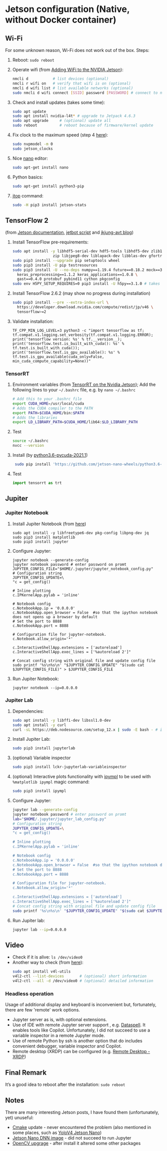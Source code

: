 # Jetson configuration (Native, without Docker container)

## Wi-Fi

For some unknown reason, Wi-Fi does not work out of the box.
Steps:

1. Reboot:
   `sudo reboot`
2. Operate wifi (from [Adding WiFi to the NVIDIA Jetson](https://learn.sparkfun.com/tutorials/adding-wifi-to-the-nvidia-jetson/all)):

   ```bash
   nmcli d           # list devices (optional)
   nmcli r wifi on   # verify that wifi is on (optional)
   nmcli d wifi list # list available networks (optional)
   sudo nmcli d wifi connect [SSID] password [PASSWORD] # connect to network
   ```
<!--- sudo nmcli d wifi connect SCE password samishamoon?! # connect to network --->
3. Check and install updates (takes some time):

   ```bash
   sudo apt update
   sudo apt install nvidia-l4t* # upgrade to Jetpack 4.6.3
   sudo apt upgrade 	# (optional) update all
   sudo reboot  		# reboot because of firmware/kernel update
   ```
4. Fix clock to the maximum speed (step 4 [here](https://pyimagesearch.com/2020/03/25/how-to-configure-your-nvidia-jetson-nano-for-computer-vision-and-deep-learning/)):

   ```bash
   sudo nvpmodel -m 0
   sudo jetson_clocks   
   ```
5. Nice [nano](https://www.nano-editor.org/) editor: 
	```bash
	sudo apt-get install nano
	```

   <!--- 2. [Git](https://git-scm.com/): `sudo apt-get install git` --->
6. Python basics:

   ```bash
   sudo apt-get install python3-pip
   ```
7. [jtop](https://rnext.it/jetson_stats/) command:
   ```bash
   sudo -H pip3 install jetson-stats
   ```

## TensorFlow 2
(from [Jetson documentation](https://docs.nvidia.com/deeplearning/frameworks/install-tf-jetson-platform/index.html),
   [jetbot script](https://github.com/NVIDIA-AI-IOT/jetbot/blob/master/scripts/create-sdcard-image-from-scratch.sh)
   and [jkjung-avt blog](https://jkjung-avt.github.io/jetpack-4.6/))
1. Install TensorFlow pre-requirements:
   ```bash
   sudo apt install -y libhdf5-serial-dev hdf5-tools libhdf5-dev zlib1g-dev \
                     zip libjpeg8-dev liblapack-dev libblas-dev gfortran
   sudo pip3 install --upgrade pip setuptools wheel
   sudo pip3 install -U pip testresources
   sudo pip3 install -U --no-deps numpy==1.19.4 future==0.18.2 mock==3.0.5 \
     keras_preprocessing==1.1.2 keras_applications==1.0.8 \
     gast==0.4.0 protobuf pybind11 cython pkgconfig
   sudo env H5PY_SETUP_REQUIRES=0 pip3 install -U h5py==3.1.0 # takes few minutes!!!
   ```
1. Install TensorFlow 2.6.2 (may show no progress during installation)
   ```bash
   sudo pip3 install --pre --extra-index-url \
     https://developer.download.nvidia.com/compute/redist/jp/v46 \
     tensorflow>=2
   ```
2. Validate installation:
   ```
   TF_CPP_MIN_LOG_LEVEL=3 python3 -c "import tensorflow as tf; tf.compat.v1.logging.set_verbosity(tf.compat.v1.logging.ERROR); print('tensorflow version: %s' % tf.__version__); print('tensorflow.test.is_built_with_cuda(): %s' % tf.test.is_built_with_cuda()); print('tensorflow.test.is_gpu_available(): %s' % tf.test.is_gpu_available(cuda_only=False, min_cuda_compute_capability=None))"
   ```

### TensorRT
1. Environment variables (from [TensorRT on the Nvidia Jetson](https://docs.donkeycar.com/guide/robot_sbc/tensorrt_jetson_nano/)); Add the following lines to your `~/.bashrc` file, e.g. by `nano ~/.bashrc`
	```bash
	# Add this to your .bashrc file
	export CUDA_HOME=/usr/local/cuda
	# Adds the CUDA compiler to the PATH
	export PATH=$CUDA_HOME/bin:$PATH
	# Adds the libraries
	export LD_LIBRARY_PATH=$CUDA_HOME/lib64:$LD_LIBRARY_PATH
	```
1. Test
	```bash
	source ~/.bashrc
	nvcc --version
	```
1. Install (by [python3.6-pycuda-2021.1](https://github.com/jetson-nano-wheels/python3.6-pycuda-2021.1))
	```bash
	 sudo pip install 'https://github.com/jetson-nano-wheels/python3.6-pycuda-2021.1/releases/download/v0.0.1/pycuda-2021.1-cp36-cp36m-linux_aarch64.whl'
	```
1. Test
	```python
	import tensorrt as trt
	```	
## Jupiter

### Jupiter Notebook

1. Install Jupiter Notebook (from [here](https://bibsian.github.io/posts/jupyter-setup/))
   ```
   sudo apt install -y libfreetype6-dev pkg-config libpng-dev jq  
   sudo pip3 install matplotlib 
   sudo pip3 install jupyter
   ```
2. Configure Jupyter:
   ```
   jupyter notebook --generate-config
   jupyter notebook password # enter password on promt
   JUPYTER_CONFIG_FILE="$HOME/.jupyter/jupyter_notebook_config.py"
   # Configuration string
   JUPYTER_CONFIG_UPDATE=\
   "c = get_config()

   # Inline plotting
   c.IPKernelApp.pylab = 'inline'

   # Notebook config
   c.NotebookApp.ip = '0.0.0.0'
   c.NotebookApp.open_browser = False  #so that the ipython notebook does not opens up a browser by default
   # Set the port to 8888
   c.NotebookApp.port = 8888

   # Configuration file for jupyter-notebook.
   c.Notebook.allow_origin='*'

   c.InteractiveShellApp.extensions = ['autoreload']
   c.InteractiveShellApp.exec_lines = ['%autoreload 2']"

   # Concat config string with original file and update config file
   sudo printf '%s\n%s\n' "$JUPYTER_CONFIG_UPDATE" "$(sudo cat $JUPYTER_CONFIG_FILE)" > $JUPYTER_CONFIG_FILE
   ```
3. Run Jupiter Notebook:
   ```
   jupyter notebook --ip=0.0.0.0
   ```

### Jupiter Lab

1. Dependencies:
   ```bash
   sudo apt install -y libffi-dev libssl1.0-dev
   sudo apt install -y curl
   curl -sL https://deb.nodesource.com/setup_12.x | sudo -E bash - # ignore the warning and patiently
   ```
2. Install Jupiter Lab:
   ```bash
   sudo pip3 install jupyterlab
   ```
3. (optional) Variable inspector
   ```bash
   sudo pip3 install lckr-jupyterlab-variableinspector
   ```
3. (optional) Interactive plots functionality with [ipympl](https://matplotlib.org/ipympl/)
   to be used with `%matplotlib ipympl` magic command:
   ```bash
   sudo pip3 install ipympl
   ```
4. Configure Jupyter:
   ```bash
   jupyter lab --generate-config
   jupyter notebook password # enter password on promt
   lab="$HOME/.jupyter/jupyter_lab_config.py"
   # Configuration string
   JUPYTER_CONFIG_UPDATE=\
   "c = get_config()

   # Inline plotting
   c.IPKernelApp.pylab = 'inline'

   # Notebook config
   c.NotebookApp.ip = '0.0.0.0'
   c.NotebookApp.open_browser = False  #so that the ipython notebook does not opens up a browser by default
   # Set the port to 8888
   c.NotebookApp.port = 8888

   # Configuration file for jupyter-notebook.
   c.Notebook.allow_origin='*'

   c.InteractiveShellApp.extensions = ['autoreload']
   c.InteractiveShellApp.exec_lines = ['%autoreload 2']"
   # Concat config string with original file and update config file
   sudo printf '%s\n%s\n' "$JUPYTER_CONFIG_UPDATE" "$(sudo cat $JUPYTER_CONFIG_FILE)" > $JUPYTER_CONFIG_FILE
   ```
1. Run Jupiter lab:
   ```bash
   jupyter lab --ip=0.0.0.0  
   ```

## Video
* Check if it is alive: `ls /dev/video0`
* Another way to check (from [here](https://github.com/jetsonhacks/USB-Camera)): 
  ```bash
  sudo apt install v4l-utils
  v4l2-ctl --list-devices  		# (optional) short information
  v4l2-ctl --all -d /dev/video0	# (optional) detailed information
  ```

### Headless operation
Usage of additional display and keyboard is inconvenient but, fortunately, there are few 'remote' work options.
* Jupyter server as is, with optional extensions.
* Use of IDE with remote Jupyter server support
, e.g. [Dataspell](https://www.jetbrains.com/help/dataspell/configuring-jupyter-notebook.html#remote).
It enables tools like Copilot. Unfortunately, I did not succeed to use a variable inspector in a remote Jupyter mode.
* Use of remote Python by ssh is another option that do includes convenient debugger, variable inspector and Copilot.
* Remote desktop (XRDP) can be configured (e.g. [Remote Desktop - XRDP](https://raspberry-valley.azurewebsites.net/NVIDIA-Jetson-Nano/))


## Final Remark
It’s a good idea to reboot after the installation: `sudo reboot`

## Notes
There are many interesting Jetson posts, I have found them (unfortunately, yet) unuseful:
* [Cmake](https://forums.developer.nvidia.com/t/how-does-jetson-nono-update-cmake-to-3-18/182786/4) update - never
   encountered the problem (also mentioned in some places, such as [YoloV4 Jetson Nano](https://github.com/Qengineering/YoloV4-ncnn-Jetson-Nano))
* [Jetson Nano DNN image](https://github.com/Qengineering/Jetson-Nano-image) - did not succeed to run Jupyter
* [OpenCV upgrage](https://github.com/Qengineering/Install-OpenCV-Jetson-Nano) - after install it altered some other packages